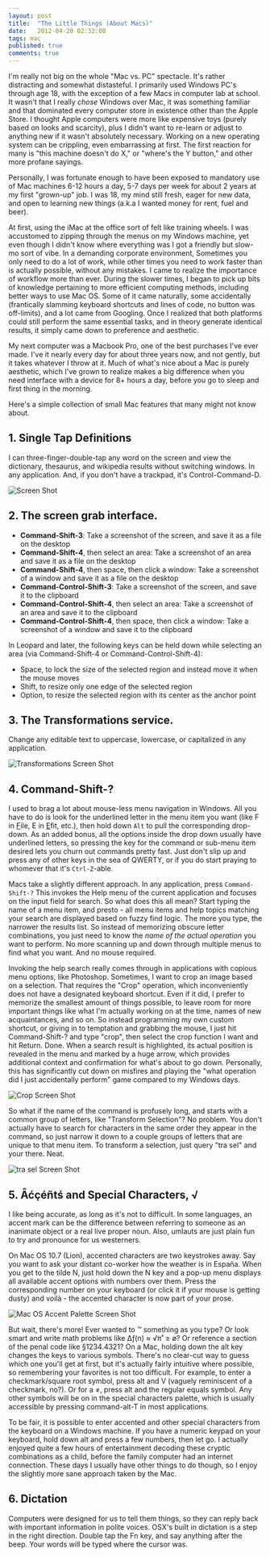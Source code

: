 ```yaml
---
layout: post
title:  "The Little Things (About Macs)"
date:   2012-04-20 02:32:00 
tags: mac
published: true
comments: true
---
```


I'm really not big on the whole "Mac vs. PC" spectacle. It's rather distracting and somewhat distasteful. I primarily used Windows PC's through age 18, with the exception of a few Macs in computer lab at school. It wasn't that I really *chose* Windows over Mac, it was something familiar and that dominated every computer store in existence other than the Apple Store. I thought Apple computers were more like expensive toys (purely based on looks and scarcity), plus I didn't want to re-learn or adjust to anything new if it wasn't absolutely necessary. Working on a new operating system can be crippling, even embarrassing at first. The first reaction for many is "this machine doesn't do X," or "where's the Y button," and other more profane sayings. 

Personally, I was fortunate enough to have been exposed to mandatory use of Mac machines 6-12 hours a day, 5-7 days per week for about 2 years at my first "grown-up" job. I was 18, my mind still fresh, eager for new data, and open to learning new things (a.k.a I wanted money for rent, fuel and beer). 

At first, using the iMac at the office sort of felt like training wheels. I was accustomed to zipping through the menus on my Windows machine, yet even though I didn't know where everything was I got a friendly but slow-mo sort of vibe. In a demanding corporate environment, Sometimes you only need to do a lot of work, while other times you need to work faster than is actually possible, without any mistakes. I came to realize the importance of workflow more than ever. During the slower times, I began to pick up bits of knowledge pertaining to more efficient computing methods, including better ways to use Mac OS. Some of it came naturally, some accidentally (frantically slamming keyboard shortcuts and lines of code, no button was off-limits), and a lot came from Googling. Once I realized that both platforms could still perform the same essential tasks, and in theory generate identical results, it simply came down to preference and aesthetic. 

My next computer was a Macbook Pro, one of the best purchases I've ever made. I've it nearly every day for about three years now, and not gently, but it takes whatever I throw at it. Much of what's nice about a Mac is purely aesthetic, which I've grown to realize makes a big difference when you need interface with a device for 8+ hours a day, before you go to sleep and first thing in the morning. 
 
Here's a simple collection of small Mac features that many might not know about.

## 1. Single Tap Definitions

I can three-finger-double-tap any word on the screen and view the dictionary, thesaurus, and wikipedia results without switching windows. In any application.  And, if you don't have a trackpad, it's Control-Command-D.

![Screen Shot](/assets/define-screen-shot.png)  

## 2. The screen grab interface. 

* __Command-Shift-3__: Take a screenshot of the screen, and save it as a file on the desktop
* __Command-Shift-4__, then select an area: Take a screenshot of an area and save it as a file on the desktop
* __Command-Shift-4__, then space, then click a window: Take a screenshot of a window and save it as a file on the desktop
* __Command-Control-Shift-3__: Take a screenshot of the screen, and save it to the clipboard
* __Command-Control-Shift-4__, then select an area: Take a screenshot of an area and save it to the clipboard
* __Command-Control-Shift-4__, then space, then click a window: Take a screenshot of a window and save it to the clipboard

In Leopard and later, the following keys can be held down while selecting an area (via Command-Shift-4 or Command-Control-Shift-4):

* Space, to lock the size of the selected region and instead move it when the mouse moves
* Shift, to resize only one edge of the selected region
* Option, to resize the selected region with its center as the anchor point

## 3. The Transformations service. 

Change any editable text to uppercase, lowercase, or capitalized in any application. 

![Transformations Screen Shot](/assets/transformations-screen-shot.png)

## 4. Command-Shift-?  
 
I used to brag a lot about mouse-less menu navigation in Windows. All you have to do is look for the underlined letter in the menu item you want (like F in <u>F</u>ile, E in <u>E</u>fit, etc.), then hold down `Alt` to pull the corresponding drop-down. As an added bonus, all the options inside the drop down usually have underlined letters, so pressing the key for the command or sub-menu item desired lets you  churn out commands pretty fast. Just don't slip up and press any of other keys in the sea of QWERTY, or if you do start praying to whomever that it's `Ctrl-Z`-able.

Macs take a slightly different approach. In any application, press `Command-Shift-?` This invokes the Help menu of the current application and focuses on the input field for search. So what does this all mean? Start typing the name of a menu item, and presto - all menu items and help topics matching your search are displayed based on fuzzy find logic. The more you type, the narrower the results list. So instead of memorizing obscure letter combinations, you just need to know the *name of the actual operation* you want to perform. No more scanning up and down through multiple menus to find what you want. And no mouse required. 

Invoking the help search really comes through in applications with copious menu options, like Photoshop. Sometimes, I want to crop an image based on a selection. That requires the "Crop" operation, which inconveniently does not have a designated keyboard shortcut. Even if it did, I prefer to memorize the smallest amount of things possible, to leave room for more important things like what I'm actually working on at the time, names of new acquaintances, and so on. So instead programming my own custom shortcut, or giving in to temptation and grabbing the mouse, I just hit Command-Shift-? and type "crop", then select the crop function I want and hit Return. Done. When a search result is highlighted, its actual position is revealed in the menu and marked by a huge arrow, which provides additional context and confirmation for what's about to go down. Personally, this has significantly cut down on misfires and playing the "what operation did I just accidentally perform" game compared to my Windows days. 

![Crop Screen Shot](/assets/crop-screen-shot.png)

So what if the name of the command is profusely long, and starts with a common group of letters, like "Transform Selection"? No problem. You don't actually have to search for characters in the same order they appear in the command, so just narrow it down to a couple groups of letters that are unique to that menu item. To transform a selection, just query "tra sel" and your there. Neat.

![tra sel Screen Shot](/assets/tra-sel-screen-shot.png)

## 5. Âćçéñtś and Special Characters,  √

I like being accurate, as long as it's not to difficult. In some languages, an accent mark can be the difference between referring to someone as an inanimate object or a real live proper noun. Also, umlauts are just plain fun to try and pronounce for us westerners.

On Mac OS 10.7 (Lion), accented characters are two keystrokes away. Say you want to ask your distant co-worker how the weather is in España. When you get to the tilde N, just hold down the N key and a pop-up menu displays all available accent options with numbers over them. Press the corresponding number on your keyboard (or click it if your mouse is getting dusty) and voilà - the accented character is now part of your prose. 

![Mac OS Accent Palette Screen Shot](/assets/osx-accent-palette.png)

But wait, there's more! Ever wanted to ™ something as you type? Or look smart and write math problems like ∆ƒ(n) ≈ √π˚ ≥ ø? Or reference a section of the penal code like §1234.4321? On a Mac, holding down the alt key changes the keys to various symbols. There's no clear-cut way to guess which one you'll get at first, but it's actually fairly intuitive where possible, so remembering your favorites is not too difficult. For example, to enter a checkmark/square root symbol, press alt and V (vaguely reminiscent of a checkmark, no?). Or for a ≠, press alt and the regular equals symbol. Any other symbols will be on in the special characters palette, which is usually accessible by pressing command-alt-T in most applications. 

To be fair, it is possible to enter accented and other special characters from the keyboard on a Windows machine. If you have a numeric keypad on your keyboard, hold down alt and press a few numbers, then let go. I actually enjoyed quite a few hours of entertainment decoding these cryptic combinations as a child, before the family computer had an internet connection. These days I usually have other things to do though, so I enjoy the slightly more sane approach taken by the Mac. 

## 6. Dictation

Computers were designed for us to tell them things, so they can reply back with important information in polite voices. OSX's built in dictation is a step in the right direction. Double tap the Fn key, and say anything after the beep. Your words will be typed where the cursor was.


